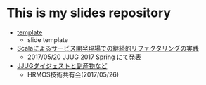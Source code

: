 # This is my slides repository

- [template](https://iwamatsu0430.github.io/slides/template/)
  - slide template
- [Scalaによるサービス開発現場での継続的リファクタリングの実践](https://iwamatsu0430.github.io/slides/20170520/)
  - 2017/05/20 JJUG 2017 Spring にて発表
- [JJUGダイジェストと副産物など](https://iwamatsu0430.github.io/slides/20170526/)
  - HRMOS技術共有会(2017/05/26)
